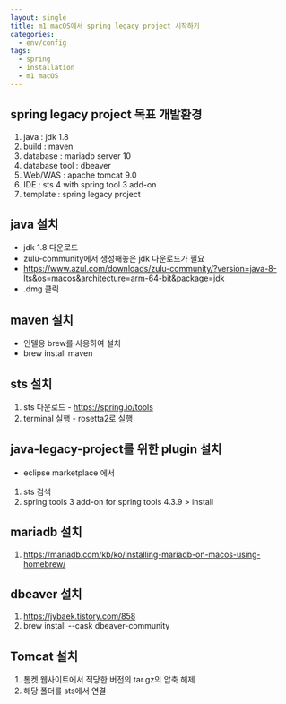 ```yaml
---
layout: single
title: m1 macOS에서 spring legacy project 시작하기
categories: 
  - env/config
tags: 
  - spring
  - installation
  - m1 macOS
---
```


## spring legacy project 목표 개발환경
1. java : jdk 1.8
1. build : maven
1. database : mariadb server 10
1. database tool : dbeaver
1. Web/WAS : apache tomcat 9.0
1. IDE : sts 4 with spring tool 3 add-on
1. template : spring legacy project

## java 설치
- jdk 1.8 다운로드
- zulu-community에서 생성해놓은 jdk 다운로드가 필요
- https://www.azul.com/downloads/zulu-community/?version=java-8-lts&os=macos&architecture=arm-64-bit&package=jdk
- .dmg 클릭

## maven 설치
- 인텔용 brew를 사용하여 설치
- brew install maven

## sts 설치
1. sts 다운로드 - https://spring.io/tools
2. terminal 실행 - rosetta2로 실행

## java-legacy-project를 위한 plugin 설치
- eclipse marketplace 에서
1. sts 검색
2. spring tools 3 add-on for spring tools 4.3.9 > install

## mariadb 설치
1. https://mariadb.com/kb/ko/installing-mariadb-on-macos-using-homebrew/

## dbeaver 설치
1. https://jybaek.tistory.com/858
2. brew install --cask dbeaver-community

## Tomcat 설치
1. 톰켓 웹사이트에서 적당한 버전의 tar.gz의 압축 해제
2. 해당 폴더를 sts에서 연결
